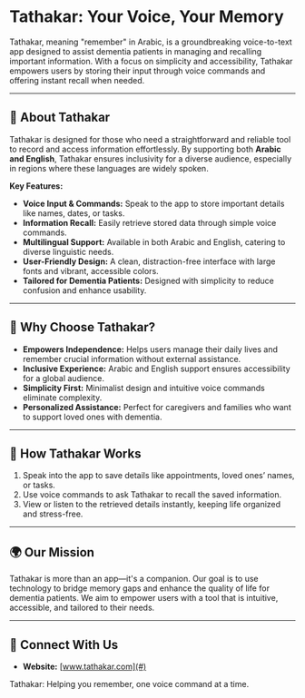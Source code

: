 # Tathakar: Your Voice, Your Memory 

Tathakar, meaning "remember" in Arabic, is a groundbreaking voice-to-text app designed to assist dementia patients in managing and recalling important information. With a focus on simplicity and accessibility, Tathakar empowers users by storing their input through voice commands and offering instant recall when needed.  

---

## 🌟 **About Tathakar**
Tathakar is designed for those who need a straightforward and reliable tool to record and access information effortlessly. By supporting both **Arabic and English**, Tathakar ensures inclusivity for a diverse audience, especially in regions where these languages are widely spoken.  

**Key Features:**
- **Voice Input & Commands:** Speak to the app to store important details like names, dates, or tasks.  
- **Information Recall:** Easily retrieve stored data through simple voice commands.  
- **Multilingual Support:** Available in both Arabic and English, catering to diverse linguistic needs.  
- **User-Friendly Design:** A clean, distraction-free interface with large fonts and vibrant, accessible colors.  
- **Tailored for Dementia Patients:** Designed with simplicity to reduce confusion and enhance usability.  

---

## 🎯 **Why Choose Tathakar?**
- **Empowers Independence:** Helps users manage their daily lives and remember crucial information without external assistance.  
- **Inclusive Experience:** Arabic and English support ensures accessibility for a global audience.  
- **Simplicity First:** Minimalist design and intuitive voice commands eliminate complexity.  
- **Personalized Assistance:** Perfect for caregivers and families who want to support loved ones with dementia.  

---

## 🚀 **How Tathakar Works**  
1. Speak into the app to save details like appointments, loved ones’ names, or tasks.  
2. Use voice commands to ask Tathakar to recall the saved information.  
3. View or listen to the retrieved details instantly, keeping life organized and stress-free.  

---

## 🌍 **Our Mission**  
Tathakar is more than an app—it's a companion. Our goal is to use technology to bridge memory gaps and enhance the quality of life for dementia patients. We aim to empower users with a tool that is intuitive, accessible, and tailored to their needs.  

---

## 🔗 **Connect With Us**  
- **Website:** [www.tathakar.com](#)  

Tathakar: Helping you remember, one voice command at a time.
